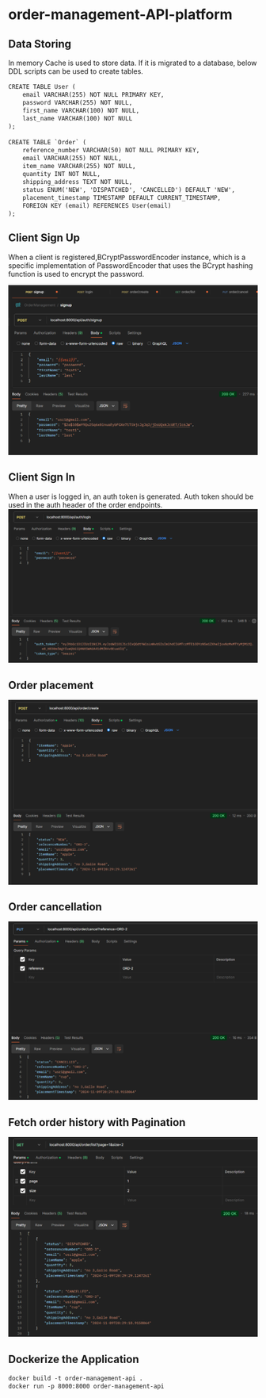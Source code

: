 # order-management-API-platform

## Data Storing

In memory Cache is used to store data. If it is migrated to a database,
below DDL scripts can be used to create tables.
```
CREATE TABLE User (
    email VARCHAR(255) NOT NULL PRIMARY KEY,
    password VARCHAR(255) NOT NULL,
    first_name VARCHAR(100) NOT NULL,
    last_name VARCHAR(100) NOT NULL
);

CREATE TABLE `Order` (
    reference_number VARCHAR(50) NOT NULL PRIMARY KEY,
    email VARCHAR(255) NOT NULL,
    item_name VARCHAR(255) NOT NULL,
    quantity INT NOT NULL,
    shipping_address TEXT NOT NULL,
    status ENUM('NEW', 'DISPATCHED', 'CANCELLED') DEFAULT 'NEW',
    placement_timestamp TIMESTAMP DEFAULT CURRENT_TIMESTAMP,
    FOREIGN KEY (email) REFERENCES User(email)
);
```
## Client Sign Up

When a client is registered,BCryptPasswordEncoder instance, 
which is a specific implementation of PasswordEncoder 
that uses the BCrypt hashing function is used to encrypt the
password.

![](signup.png)

## Client Sign In

When a user is logged in, an auth token is generated. Auth token
should be used in the auth header of the order endpoints.
![](signin.png)

## Order placement
![](create.png)

## Order cancellation
![](cancel.png)

## Fetch order history with Pagination
![](history.png)

## Dockerize the Application
```
docker build -t order-management-api .
docker run -p 8000:8000 order-management-api
```